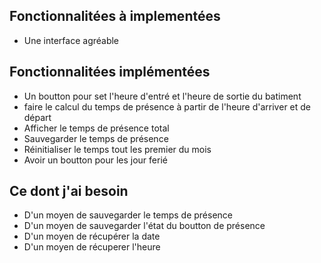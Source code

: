 ## Fonctionnalitées à implementées
- Une interface agréable

## Fonctionnalitées implémentées
- Un boutton pour set l'heure d'entré et l'heure de sortie du batiment
- faire le calcul du temps de présence à partir de l'heure d'arriver et de départ
- Afficher le temps de présence total
- Sauvegarder le temps de présence
- Réinitialiser le temps tout les premier du mois
- Avoir un boutton pour les jour ferié

## Ce dont j'ai besoin
- D'un moyen de sauvegarder le temps de présence
- D'un moyen de sauvegarder l'état du boutton de présence
- D'un moyen de récupérer la date
- D'un moyen de récuperer l'heure
